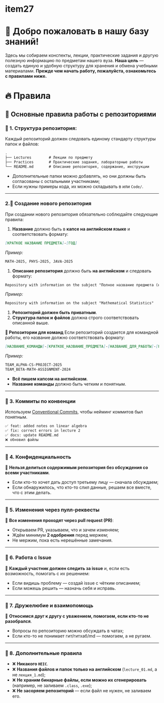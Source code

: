 # item27

# **👋 Добро пожаловать в нашу базу знаний!**

Здесь мы собираем конспекты, лекции, практические задания и другую полезную информацию по предметам нашего вуза.
**Наша цель** — создать единую и удобную структуру для хранения и обмена учебными материалами.
**Прежде чем начать работу, пожалуйста, ознакомьтесь с правилами ниже.**

# **🔥 Правила**

## **📌 Основные правила работы с репозиториями**

### **🔹 1. Структура репозитория:**

Каждый репозиторий должен следовать единому стандарту структуры папок и файлов:

```md
.
├── Lectures        # Лекции по предмету
├── Practices       # Практические задания, лабораторные работы
└── README.md       # Описание репозитория, содержание, инструкции
```

- Дополнительные папки можно добавлять, но они должны быть согласованы с остальными участниками;
- Если нужны примеры кода, их можно складывать в или `Code/`.

---

### **2.🔹 Создание нового репозитория**

При создании нового репозитория обязательно соблюдайте следующие правила:

1. **Название** должно быть в **капсе на английском языке** и соответствовать формату:

```md
[КРАТКОЕ НАЗВАНИЕ ПРЕДМЕТА]-[ГОД]
```

_Пример:_

```md
MATH-2025, PHYS-2025, JAVA-2025
```

1. **Описание репозитория** должно быть **на английском** и следовать формату:

```md
Repository with information on the subject "Полное название предмета (на английском)"
```

_Пример:_

```md
Repository with information on the subject "Mathematical Statistics"
```

1. **Репозиторий должен быть приватным**.
2. **Структура папок и файлов** должна строго соответствовать описанной выше.

**📌 Репозитории для команд**
Если репозиторий создается для командной работы, его название должно соответствовать формату:

```md
[НАЗВАНИЕ_КОМАНДЫ]-[КРАТКОЕ_НАЗВАНИЕ_ПРЕДМЕТА]-[НАЗВАНИЕ_ДЛЯ_РАБОТЫ]-[ГОД]
```

_Пример:_

```md
TEAM_ALPHA-CS-PROJECT-2025
TEAM_BETA-MATH-ASSIGNMENT-2024
```

- **Всё пишем капсом на английском**.
- **Название команды** должно быть четким и понятным.

---

### **🔹 3. Коммиты по конвенции**

Используем [Conventional Commits](https://gist.github.com/qoomon/5dfcdf8eec66a051ecd85625518cfd13), чтобы нейминг коммитов был понятным.

```md
✅ feat: added notes on linear algebra
✅ fix: correct errors in lecture 2
✅ docs: update README.md
❌ обновил файлы
```

---

### **🔹 4. Конфиденциальность**

🚫 **Нельзя делиться содержимым репозитория без обсуждения со всеми участниками**.

- Если кто-то хочет дать доступ третьему лицу — сначала обсуждаем;
- Если обнаружилось, что кто-то слил данные, решаем все вместе, что с этим делать.

---

### **🔹 5. Изменения через пулл-реквесты**

🔄 **Все изменения проходят через pull request (PR)**:

- Открываем PR, указываем, что и зачем изменяем;
- Ждём минимум **2 одобрения** перед мержем;
- Не мержим, пока есть нерешённые замечания.

---

### **🔹 6. Работа с Issue**

👀 **Каждый участник должен следить за issue** и, если есть возможность, помогать с их решением:

- Если видишь проблему — создай issue с чётким описанием;
- Если можешь решить — назначь себя и исправь.

---

### **🔹 7. Дружелюбие и взаимопомощь**

🤝 **Относимся друг к другу с уважением, помогаем, если кто-то не разобрался**.

- Вопросы по репозиторию можно обсуждать в чатах;
- Если кто-то не понимает гит/гитхаб/md — помогаем, а не ругаем.

---

### **🔹 8. Дополнительные правила**

- ❌ **Никакого `HEIC`**.
- ❌ **Названия файлов и папок только на английском** (`lecture_01.md`, а не `лекция_1.md`);
- ❌ **Не храним бинарные файлы, если можно их сгенерировать** (например, не заливаем `.class`, `.exe`);
- ❌ **Не засоряем репозиторий** — если файл не нужен, не заливаем его.
